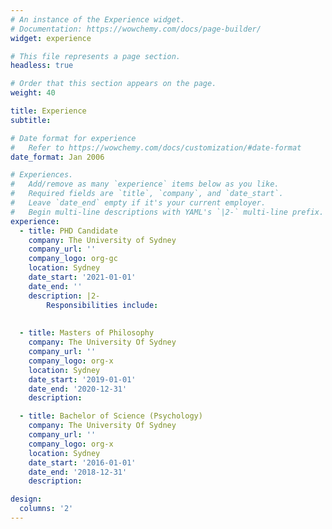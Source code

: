 ```yaml
---
# An instance of the Experience widget.
# Documentation: https://wowchemy.com/docs/page-builder/
widget: experience

# This file represents a page section.
headless: true

# Order that this section appears on the page.
weight: 40

title: Experience
subtitle:

# Date format for experience
#   Refer to https://wowchemy.com/docs/customization/#date-format
date_format: Jan 2006

# Experiences.
#   Add/remove as many `experience` items below as you like.
#   Required fields are `title`, `company`, and `date_start`.
#   Leave `date_end` empty if it's your current employer.
#   Begin multi-line descriptions with YAML's `|2-` multi-line prefix.
experience:
  - title: PHD Candidate
    company: The University of Sydney
    company_url: ''
    company_logo: org-gc
    location: Sydney
    date_start: '2021-01-01'
    date_end: ''
    description: |2-
        Responsibilities include:
        
        
  - title: Masters of Philosophy 
    company: The University Of Sydney
    company_url: ''
    company_logo: org-x
    location: Sydney
    date_start: '2019-01-01'
    date_end: '2020-12-31'
    description: 

  - title: Bachelor of Science (Psychology)
    company: The University Of Sydney
    company_url: ''
    company_logo: org-x
    location: Sydney
    date_start: '2016-01-01'
    date_end: '2018-12-31'
    description: 

design:
  columns: '2'
---
```

